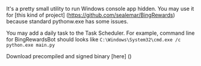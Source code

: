 It's a pretty small utility to run Windows console app hidden.
You may use it for [this kind of project] (https://github.com/sealemar/BingRewards) because standard pythonw.exe has some issues.

You may add a daily task to the Task Scheduler. For example, command line for BingRewardsBot should looks like
`C:\Windows\System32\cmd.exe /c python.exe main.py`

Download precompiled and signed binary [here] ()
